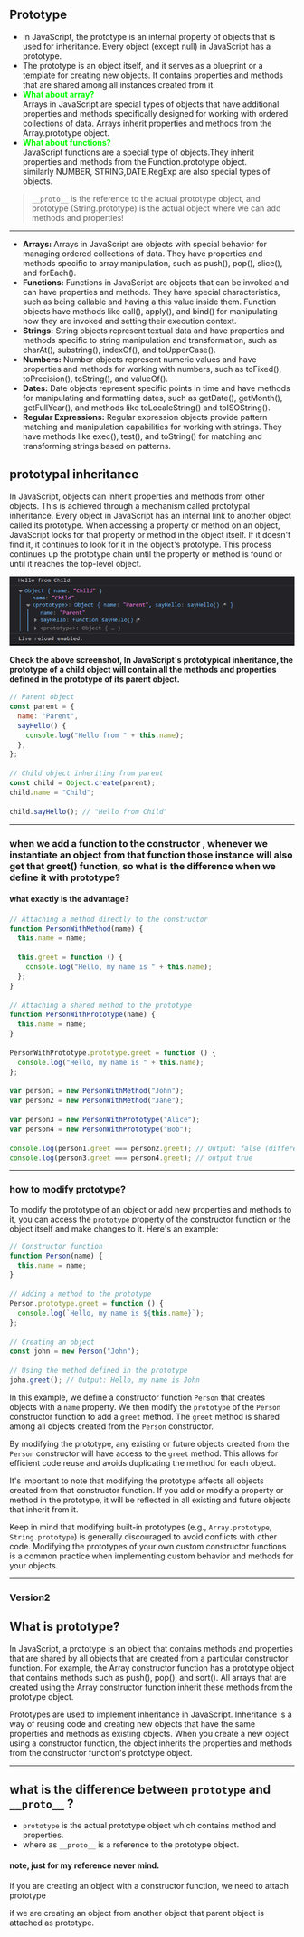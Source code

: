 ## Prototype

- In JavaScript, the prototype is an internal property of objects that is used for inheritance. Every object (except null) in JavaScript has a prototype.
- The prototype is an object itself, and it serves as a blueprint or a template for creating new objects. It contains properties and methods that are shared among all instances created from it.
- <span style="color:lime;">**What about array?**</span>  
  Arrays in JavaScript are special types of objects that have additional properties and methods specifically designed for working with ordered collections of data. Arrays inherit properties and methods from the Array.prototype object.
- <span style="color:lime;">**What about functions?**</span>  
   JavaScript functions are a special type of objects.They inherit properties and methods from the Function.prototype object.  
  similarly NUMBER, STRING,DATE,RegExp are also special types of objects.

> `__proto__` is the reference to the actual prototype object, and prototype (String.prototype) is the actual object where we can add methods and properties!

---

- **Arrays:** Arrays in JavaScript are objects with special behavior for managing ordered collections of data. They have properties and methods specific to array manipulation, such as push(), pop(), slice(), and forEach().
- **Functions:** Functions in JavaScript are objects that can be invoked and can have properties and methods. They have special characteristics, such as being callable and having a this value inside them. Function objects have methods like call(), apply(), and bind() for manipulating how they are invoked and setting their execution context.
- **Strings:** String objects represent textual data and have properties and methods specific to string manipulation and transformation, such as charAt(), substring(), indexOf(), and toUpperCase().
- **Numbers:** Number objects represent numeric values and have properties and methods for working with numbers, such as toFixed(), toPrecision(), toString(), and valueOf().
- **Dates:** Date objects represent specific points in time and have methods for manipulating and formatting dates, such as getDate(), getMonth(), getFullYear(), and methods like toLocaleString() and toISOString().
- **Regular Expressions:** Regular expression objects provide pattern matching and manipulation capabilities for working with strings. They have methods like exec(), test(), and toString() for matching and transforming strings based on patterns.

## prototypal inheritance

In JavaScript, objects can inherit properties and methods from other objects. This is achieved through a mechanism called prototypal inheritance. Every object in JavaScript has an internal link to another object called its prototype. When accessing a property or method on an object, JavaScript looks for that property or method in the object itself. If it doesn't find it, it continues to look for it in the object's prototype. This process continues up the prototype chain until the property or method is found or until it reaches the top-level object.

![prototypal-inheritance](./ss/prototypal-inheritance.png)

**Check the above screenshot, In JavaScript's prototypical inheritance, the prototype of a child object will contain all the methods and properties defined in the prototype of its parent object.**

```js
// Parent object
const parent = {
  name: "Parent",
  sayHello() {
    console.log("Hello from " + this.name);
  },
};

// Child object inheriting from parent
const child = Object.create(parent);
child.name = "Child";

child.sayHello(); // "Hello from Child"
```

---

### when we add a function to the constructor , whenever we instantiate an object from that function those instance will also get that greet() function, so what is the difference when we define it with prototype?

#### what exactly is the advantage?

```js
// Attaching a method directly to the constructor
function PersonWithMethod(name) {
  this.name = name;

  this.greet = function () {
    console.log("Hello, my name is " + this.name);
  };
}

// Attaching a shared method to the prototype
function PersonWithPrototype(name) {
  this.name = name;
}

PersonWithPrototype.prototype.greet = function () {
  console.log("Hello, my name is " + this.name);
};

var person1 = new PersonWithMethod("John");
var person2 = new PersonWithMethod("Jane");

var person3 = new PersonWithPrototype("Alice");
var person4 = new PersonWithPrototype("Bob");

console.log(person1.greet === person2.greet); // Output: false (different method instances)
console.log(person3.greet === person4.greet); // output true
```

---

### how to modify prototype?

To modify the prototype of an object or add new properties and methods to it, you can access the `prototype` property of the constructor function or the object itself and make changes to it. Here's an example:

```javascript
// Constructor function
function Person(name) {
  this.name = name;
}

// Adding a method to the prototype
Person.prototype.greet = function () {
  console.log(`Hello, my name is ${this.name}`);
};

// Creating an object
const john = new Person("John");

// Using the method defined in the prototype
john.greet(); // Output: Hello, my name is John
```

In this example, we define a constructor function `Person` that creates objects with a `name` property. We then modify the `prototype` of the `Person` constructor function to add a `greet` method. The `greet` method is shared among all objects created from the `Person` constructor.

By modifying the prototype, any existing or future objects created from the `Person` constructor will have access to the `greet` method. This allows for efficient code reuse and avoids duplicating the method for each object.

It's important to note that modifying the prototype affects all objects created from that constructor function. If you add or modify a property or method in the prototype, it will be reflected in all existing and future objects that inherit from it.

Keep in mind that modifying built-in prototypes (e.g., `Array.prototype`, `String.prototype`) is generally discouraged to avoid conflicts with other code. Modifying the prototypes of your own custom constructor functions is a common practice when implementing custom behavior and methods for your objects.

---

### Version2

## What is prototype?

In JavaScript, a prototype is an object that contains methods and properties that are shared by all objects that are created from a particular constructor function. For example, the Array constructor function has a prototype object that contains methods such as push(), pop(), and sort(). All arrays that are created using the Array constructor function inherit these methods from the prototype object.

Prototypes are used to implement inheritance in JavaScript. Inheritance is a way of reusing code and creating new objects that have the same properties and methods as existing objects. When you create a new object using a constructor function, the object inherits the properties and methods from the constructor function's prototype object.

---

## what is the difference between `prototype` and `__proto__` ?

- `prototype` is the actual prototype object which contains method and properties.
- where as `__proto__` is a reference to the prototype object.

#### note, just for my reference never mind.

if you are creating an object with a constructor function, we need to attach prototype

if we are creating an object from another object that parent object is attached as prototype.
